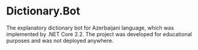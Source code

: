 <h1>
	<b>
		Dictionary.Bot
	</b>
</h1>

<p>
	The explanatory dictionary bot for Azerbaijani language, which was implemented by .NET Core 2.2. The project was developed for educational purposes and was not deployed anywhere.
</p>
